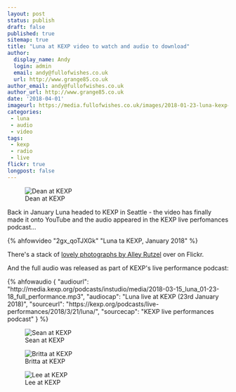 ```yaml
---
layout: post
status: publish
draft: false
published: true
sitemap: true
title: "Luna at KEXP video to watch and audio to download"
author:
  display_name: Andy
  login: admin
  email: andy@fullofwishes.co.uk
  url: http://www.grange85.co.uk
author_email: andy@fullofwishes.co.uk
author_url: http://www.grange85.co.uk
date: '2018-04-01'
imageurl: https://media.fullofwishes.co.uk/images/2018-01-23-luna-kexp-01.jpg
categories:
 - luna
 - audio
 - video
tags:
 - kexp
 - radio
 - live
flickr: true
longpost: false
---
```

<figure class="caption aligncenter"><img src="https://media.fullofwishes.co.uk/images/2018-01-23-luna-kexp-01.jpg" alt="Dean at KEXP" /><figcaption class="caption-text">Dean at KEXP</figcaption></figure>


<p class="lead">Back in January Luna headed to KEXP in Seattle - the video has finally made it onto YouTube and the audio appeared in the KEXP live perfomances podcast&hellip;</p>

{% ahfowvideo "2gx_qoTJXGk" "Luna ta KEXP, January 2018" %}


<p>There's a stack of <a href="https://www.flickr.com/photos/kexp/albums/72157691835381944">lovely photographs by Alley Rutzel</a> over on Flickr.</p>


<p>And the full audio was released as part of KEXP's live performance podcast:</p>
 {% ahfowaudio {
  "audiourl": "http://media.kexp.org/podcasts/instudio/media/2018-03-15_luna_01-23-18_full_performance.mp3",
  "audiocap": "Luna live at KEXP (23rd January 2018)",
  "sourceurl": "https://kexp.org/podcasts/live-performances/2018/3/21/luna/",
  "sourcecap": "KEXP live performances podcast"
  } %}

<figure class="caption aligncenter"><img src="https://media.fullofwishes.co.uk/images/2018-01-23-luna-kexp-02.jpg" alt="Sean at KEXP" /><figcaption class="caption-text">Sean at KEXP</figcaption></figure>
<figure class="caption aligncenter"><img src="https://media.fullofwishes.co.uk/images/2018-01-23-luna-kexp-03.jpg" alt="Britta at KEXP" /><figcaption class="caption-text">Britta at KEXP</figcaption></figure>
<figure class="caption aligncenter"><img src="https://media.fullofwishes.co.uk/images/2018-01-23-luna-kexp-04.jpg" alt="Lee at KEXP" /><figcaption class="caption-text">Lee at KEXP</figcaption></figure>


